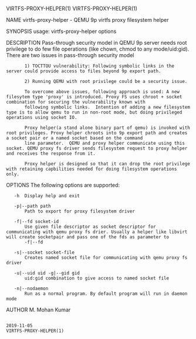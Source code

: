 VIRTFS-PROXY-HELPER(1)                                                                                                                                                             VIRTFS-PROXY-HELPER(1)

NAME
       virtfs-proxy-helper - QEMU 9p virtfs proxy filesystem helper

SYNOPSIS
       usage: virtfs-proxy-helper options

DESCRIPTION
           Pass-through security model in QEMU 9p server needs root privilege to do few file operations (like chown, chmod to any mode/uid:gid).  There are two issues in pass-through security model

           1) TOCTTOU vulnerability: Following symbolic links in the server could provide access to files beyond 9p export path.

           2) Running QEMU with root privilege could be a security issue.

           To overcome above issues, following approach is used: A new filesytem type 'proxy' is introduced. Proxy FS uses chroot + socket combination for securing the vulnerability known with
           following symbolic links.  Intention of adding a new filesystem type is to allow qemu to run in non-root mode, but doing privileged operations using socket IO.

           Proxy helper(a stand alone binary part of qemu) is invoked with root privileges. Proxy helper chroots into 9p export path and creates a socket pair or a named socket based on the command
           line parameter.  QEMU and proxy helper communicate using this socket. QEMU proxy fs driver sends filesystem request to proxy helper and receives the response from it.

           Proxy helper is designed so that it can drop the root privilege with retaining capbilities needed for doing filesystem operations only.

OPTIONS
       The following options are supported:

       -h  Display help and exit

       -p|--path path
           Path to export for proxy filesystem driver

       -f|--fd socket-id
           Use given file descriptor as socket descriptor for communicating with qemu proxy fs drier. Usually a helper like libvirt will create socketpair and pass one of the fds as parameter to
           -f|--fd

       -s|--socket socket-file
           Creates named socket file for communicating with qemu proxy fs driver

       -u|--uid uid -g|--gid gid
           uid:gid combination to give access to named socket file

       -n|--nodaemon
           Run as a normal program. By default program will run in daemon mode

AUTHOR
       M. Mohan Kumar

                                                                                                2019-11-05                                                                         VIRTFS-PROXY-HELPER(1)
